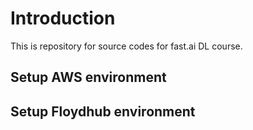 # Introduction
This is repository for source codes for fast.ai DL course.

## Setup AWS environment

## Setup Floydhub environment
